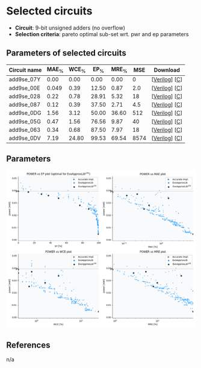 
Selected circuits
===================
 - **Circuit**: 9-bit unsigned adders (no overflow)
 - **Selection criteria**: pareto optimal sub-set wrt. pwr and ep parameters

Parameters of selected circuits
----------------------------

| Circuit name | MAE<sub>%</sub> | WCE<sub>%</sub> | EP<sub>%</sub> | MRE<sub>%</sub> | MSE | Download |
| --- |  --- | --- | --- | --- | --- | --- | 
| add9se_07Y | 0.00 | 0.00 | 0.00 | 0.00 | 0 |  [[Verilog](add9se_07Y.v)]  [[C](add9se_07Y.c)] |
| add9se_00E | 0.049 | 0.39 | 12.50 | 0.87 | 2.0 |  [[Verilog](add9se_00E.v)]  [[C](add9se_00E.c)] |
| add9se_028 | 0.22 | 0.78 | 28.91 | 5.32 | 18 |  [[Verilog](add9se_028.v)]  [[C](add9se_028.c)] |
| add9se_087 | 0.12 | 0.39 | 37.50 | 2.71 | 4.5 |  [[Verilog](add9se_087.v)]  [[C](add9se_087.c)] |
| add9se_0DG | 1.56 | 3.12 | 50.00 | 36.60 | 512 |  [[Verilog](add9se_0DG.v)]  [[C](add9se_0DG.c)] |
| add9se_05G | 0.47 | 1.56 | 76.56 | 9.87 | 40 |  [[Verilog](add9se_05G.v)]  [[C](add9se_05G.c)] |
| add9se_063 | 0.34 | 0.68 | 87.50 | 7.97 | 18 |  [[Verilog](add9se_063.v)]  [[C](add9se_063.c)] |
| add9se_0DV | 7.19 | 24.80 | 99.53 | 69.54 | 8574 |  [[Verilog](add9se_0DV.v)]  [[C](add9se_0DV.c)] |
    
Parameters
--------------
![Parameters figure](fig.png)

References
--------------
n/a

             